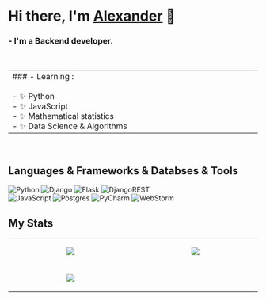 # Hi there, I'm [Alexander](https://github.com/AlexandrVino/) 👋

### - I'm a Backend developer.
<br/>
<table>
  <tr>
    <td valign="top" width="500px">
			### - Learning :</br></br>
			- ✨ Python</br>
			- ✨ JavaScript</br>
			- ✨ Mathematical statistics</br>
			- ✨ Data Science & Algorithms</br>
		</td>
  </tr>
</table>
<br/>

## Languages & Frameworks & Databses & Tools

![Python](https://img.shields.io/badge/python-%230175C2?style=for-the-badge&logo=python&logoColor=%23F7DF1E) 
![Django](https://img.shields.io/badge/django-%234ED1C5.svg?style=for-the-badge&logo=django&logoColor=white)
![Flask](https://img.shields.io/badge/flask-gray.svg?style=for-the-badge&logo=flask&logoColor=white)
![DjangoREST](https://img.shields.io/badge/DJANGO-REST-ff1709?style=for-the-badge&logo=django&logoColor=white&color=%23092E20&labelColor=%234ED1C5)<br/>
![JavaScript](https://img.shields.io/badge/javascript-%23323330.svg?style=for-the-badge&logo=javascript&logoColor=%23F7DF1E)
![Postgres](https://img.shields.io/badge/postgres-%23316192.svg?style=for-the-badge&logo=postgresql&logoColor=white)
![PyCharm](https://img.shields.io/badge/pycharm-143?style=for-the-badge&logo=pycharm&logoColor=white&color=black&labelColor=green)
![WebStorm](https://img.shields.io/badge/webstorm-143?style=for-the-badge&logo=webstorm&logoColor=white&color=black&labelColor=blue)

## My Stats

<table>
  <tr>
    <td valign="center" width="600px">
			<p align="center">
				<img align=center src="https://github-readme-stats.vercel.app/api/top-langs/?username=AlexandrVino&layout=compact&show_icons=true&theme=github_dark"/>
			</p>
		</td>
    <td valign="center" width="600px">
			<p align="center">
				<img align=center src="https://github-readme-stats.vercel.app/api?username=AlexandrVino&show_icons=true&theme=github_dark"/></p>
		</td>
  </tr>
	<tr>
		<td valign="center" width="600px">
			<p align="center">
				<img align=center src="https://github-readme-streak-stats.herokuapp.com/?user=AlexandrVino&theme=github-dark-blue"/>
			</p>
		</td>
	</tr>
</table>
